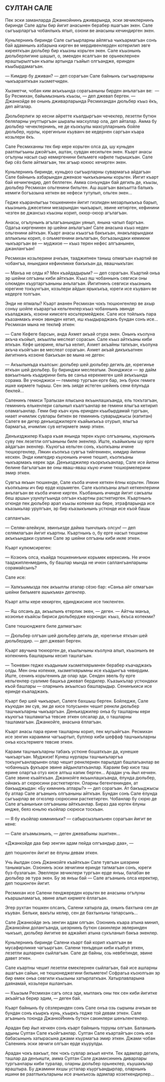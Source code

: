 ## СУЛТАН САЛЕ

Пек эски заманларда Джанкойнинъ дживарында, эски эвчиклернинъ биринде Сале адлы бир йигит анасынен берабер яшагъан экен.
Сале сыгъырларгъа чобанлыкъ япып, озюни ве анасыны кечиндирген экен.

Куньлернинъ биринде Сале сыгъырларны айлягьа чыкъармагъан сонъ бай адамнынъ азбарына кирген ве мердивенлерден котерилип эвге киреяткъан дюльбер бир къызны корьген экен.
Сале къызнынъ дюльберлигине шашып, о, эменден ясалгъан ве орьнеклернен яраштырылгъан къапы артында гъайып олгъандже, еринден къыбырдамагъан.

— Кимдир бу дживан? — деп сорагъан Сале байнынъ сыгъырларыны чыкъараяткъан хызметчиден.

Хызметчи, чобан ким акъкъында сорагьаныны бирден анълагъан ве:
 — Бу Ресмихан, байымызнынъ къызы, — деп джевап берген. — Джанкойде ве онынъ дживарларында Ресмихандан дюльбер къыз ёкъ, деп айталар.

Дюльберлиги эр кесни айретте къалдыргъан чечеклер, лезетли бутюн беляларны унуттыргъан шыралы масхуллар ола, деп айталар.
Амма бу дюльбер чечеклернинъ, не де къокъулы махсулларнынъ бойле дюльбер, нурлы, юрегинъни къуванч ве кедернен саргъан къара козьлери ёкъ.

Сале Ресмиханны тек бир кере корьген олса да, шу куньден раатлыгъыны джойгъан, аштан, сувдан кесильген экен.
Къарт анасы огълуны насыл сыр кемиргенини бильмеге нафиле тырышкъан.
Сале бир сёз биле айтмагъан, тек агъыр кокюс кечирген экен.

Куньлернинъ биринде, куньдюз сыгъырларны сувармагьа айдагъан Сале байнынъ азбарындан дженазе чыкъкъаныны корьген.
Иигит къарт бай кечингендир, деп беллеген.
Амма сонъундан бай дегиль де, къызы, дюльбер Ресмихан ольгенини бильген.
Аш ашагъан вакъытта балыкъ кемиги богъазына кеткен ве нефеси тутулып, ольген экен...

Гедже къаранлыгъы тюшкенинен йигит гизлиден мезарлыкъкъа барып, къызнынъ джесетини мезарындан чыкъарып, эвине кетирген, кефинини чезген ве джансыз къызны корип, окюр-оюор агълагъан.

Анасы, огълунынъ агълагъанындан уянып, янына чапып баргъан.
Одагьа киргенинен эр шейни анълагъан!
Сале анасына къыз неден ольгенини айткъан.
Къарт анасы къызгъа бакъкъан, янакъларындаки аллыкъны корип, о ольмегенини анълагъан, богъазындаки кемикни чыкъаргъан ве — муджизе — къыз терен нефес алгъанынен, джанлангъан!

Ресмихан козьлерини ачкъан, тааджипнен таныш олмагъан къартий ве чобангъа, янындаки кефинликке бакъкъан да, явашчыкътан:

— Манъа не олды я?
Мен къайдадырым? — деп сорагъан.
Къартий онъа эр шейни олгъаны киби айткъан.
Къыз яш чобаннынъ севгиси оны олюмден къуртаргъаныны анълагъан.
Йигитнинъ севгиси къызнынъ юрегине токъунгъан, козьлери айдын ярыкъкъа, юреги исе къуванч ве кедерге толгъан.

Энди не япмалы?
Къарт ананен Ресмихан чокъ тюшюнгенлер ве ахыр сонъу шойле къараргъа кельгенлер:къыз чобаннынъ эвинде къаладжакъ, юзюни кимсеге косьтермейджек.
Сале исе тойлыкъ пара къазанмакъ ичюн эвинден кетип, иш къыдыраджакъ бундан сонъ исе...
Ресмихан мына не теклиф эткен:

— Сале Кефеге барсын, анда Ахмет акъай отура экен.
Онынъ къолуна акъча къойып, акъыллы меслеат сорасын.
Сале къыз айткъаны киби япкъан.
Кефе шеэрине, ялыгъа келип, Ахмет акъайны тапкъан, къолуна акъча къойгъан ве меслеат сорагьан.
Ахмет акъай дикъкъатнен йигитнинъ козюне бакъкъан ве мына не деген:

— Акъылынъда къалсын: дюльбер шей дюльбер дегиль де, юрегинъе яткъан шей дюльбер.
Бу биринджи меслеатым.
Экинджиси — эр дайм вакъытнынъ къадирини биль ве санъа керекмеген шей акъкъында сорама.
Ве учюнджиси — гемилер тургъан ерге бар, энъ буюк гемиге ишке кирмеге тырыш.
Сен энъ зияде истеген шейинъ сени ёлунъда беклей...

Саленинъ гемиси Трапызан ялысына якъынлашкъанда, ель токътагъан, гемининъ елькенлери салынып къалгъанлар ве гемини ялыгъа кетирип оламагьанлар.
Геми бир къач кунь еринден къыбырдамай тургъан, ниает ичимлик сувлары биткен ве гемининъ суварыджысы (капитан) Салеге ве дигер денъизджилерге къайыкъкъа отурып, ялыгъа бармагъа, ичимлик сув кетирмеге эмир эткен.

Денъизджилер Къара къая янында терен къую олгъаныны, къуюнынъ суву пек лезетли олгъаныны биле экенлер.
Иште, къайыкъны шу ерге айдагъан экенлер.
Къуюгъа кельген сонъ, къопкъаны ичине тюшюргенлер, Лякин къопкъа сувгъа тийгенинен, кимдир йипини кескен.
Энди кимгедир къуюнынъ ичине тюшип, къопкъаны чыкъармакъ керек эди.
Денъизджилер къоркъкъанлар, Сале исе йипни белине багълагъан ве оны яваш-яваш къую ичине тюшюрмелерини эмир эткен.

Сувгъа якъын тюшкенде, Сале къоба ичине кеткен ёлны корьген.
Лякин къопкъаны ич бир ерде корьмеген.
Сале къопкъаны алып кеткенлерини анълагъан ве къоба ичине кирген.
Къобанынъ ичинде йигит сакъалы беш аршын узунлугъында олгъан къартны расткетирген.
Къартнынъ огюнде пек дюльбер арап къызы копекке аш бере, этрафларында исе къазыкьлар урулгъан, эр бир къазыкънынъ устюнде исе къой башы

саплангьан.

— Селям-алейкум, эвинъизде дайма тынчлыкъ олсун! — деп селямлагъан йигит къартны.
Къартнынъ о, бу ерге насыл тюшкени акъкъындаки суалине Сале эр шейни олгъаны киби икяе эткен.

Къарт кулюмсиреген:

— Козюнъ олса, къайда тюшкенинъни корьмек керексинъ.
Не ичюн тааджипленмединъ, бу башлар мында не ичюн саллангьанларыны сорамайсынъ?

Сале исе:

— Халкъымызда пек акъыллы аталар сёзю бар: «Санъа айт олмагъан шейни бильмеге ашыкъма» дегенлер.

Къарт алты кере кекирген, единджисине исе тикленген.

— Яш олсанъ да, акъылынъ етерлик экен, — деген. — Айтчы манъа, козюнъе къайсы бириси дюльбердже корюнди: къыз, ёкъса копекми?

Сале тюшюнджеге биле далмагъан:

— Дюльбер олгъан шей дюльбер дегиль де, юрегинъе яткъан шей дюльбердир. — деп джевап берген.

Къарт авучына тюкюрген де, къылычыны къолуна алып, къызнынъ ве копекнинъ башларыны кесип ташлагъан.

— Тюневин гедже къадыным хызметкярымнен берабер къачаджакъ олды.
Мен оны копекке, хызметкярымны исе къадынгъа чевирдим.
Иште, сенинъ корьгенинъ де олар эди.
Сенден эвель бу ерге кельгенлер суалиме башкъа джевап бердилер.
Къазыкълар устюндеки къой башлары — оларнынъ акъылсыз башларыдыр.
Сенинъкиси исе еринде къаладжакъ.

Къарт бир шей чыкъарып, Салеге бахшыш берген.
Бойледже, Сале къуюдан эм сув, эм де кисе толусынен чешит ренкли дюльбер ташчыкъларны чыкъаргъан.
Денъизджилер онъа бу ташларны кери къуюгъа ташламагъа тевсие эткен олсалар да, о ташларны ташламагъан.
Джанкойге, анасына ёллагъан.

Къарт анасы пара ерине ташларны корип, пек мугьайгъан.
Ресмихан исе зенгин караимни чагъыртып, буллюр киби шеффаф ташчыкъларны онъа косьтермеге тевсие эткен.

Караим ташчыкъларны табакъ устюне бошаткъан да, кунешке чыкъаргъан.
Муджизе!
Кунеш нурлары ташчыкъларгъа токъунгъанларынен олар чешит ренклернен парылдап башлагьанлар ве чобанньшъ фукъаре эвине айдынлаткъанлар.
Караим бир кисе таш ерине оларгъа отуз кисе алтьш капик берген...
Арадан учь йыл кечкен.
Сале эвине къайткъан.
Джанкойге якъынлашкъанда, ёлунда дюльбер, ойнакъ ат сюрюсини расткетирген.
Оларны бегенгенинден, ат бакъыджыдан: «Бу кимнинъ атлары?» — деп сорагъан.
Ат бакъыджысы бу атлар Сале агъанынъ олгъаныны айткъан.
Бундан сонъ Сале ёлунда сыгъырлар ве огюзлер сюрюсини расткетирген.
Чобанлар бу сюрю де Сале агъанынъки олгъаныны айткъанлар.
Бираз даа юрген ёлуны индже, беяз юньлю къойлар сюрюси тоскъан.

— Я бу къойлар кимнинъки? — сабырсызлыкънен сорагъан йигит ве кене:

— Сале агьамызнынъ, — деген джевабыны эшиткен...

«Джанкойде даа бир зенгин адам пейда олгъандыр даа», —

деп тюшюнген йигит ве ёлуны девам эткен.

Учь йылдан сонъ Джанкойге къайткъан Сале тувгъан шеэрини танымагьан.
Озюнинъ эски эвчигини еринде тапмагъан сонъ, юреги буз-бузлагьан.
Эвеллери эвчиклери тургъан ерде янъы, балабан ве дюльбер эв тура экен.
Бу эв янъы бай — Сале агъанынъ олса керектир, деп тюшюнген йигит.

Ресмихан исе Салени пенджереден корьген ве анасыны огълуны къаршыламагъа, эвине алып кирмеге ёллагъан.

Эгер рухтан тюшкен олсанъ, Салени хатырла да, онынъ бахтына сен де къуван.
Бельки, вакъты келир, сен де бахтынъны тапарсынъ...

Сале Джанкойде энъ зенгин адам олгъан.
Озюнинъ къара атына минип, Джанкойни долангъанда, шеэрнинъ бутюн сакинлери эвлеринден чыкъып, дюльбер йигитке ве аджайип атына сукъланып бакъа экенлер.

Куньлернинъ биринде Салени къарт бай корип къалгъан ве мусафирликке чагъыргъан.
Салени тенъдеши киби къабул эткен, лезетли ашларнен сыйлагъан.
Сале де байны, озь невбетинде, эвине давет эткен.

Сале къартны чешит лезетли емеклернен сыйлагъан, бай исе ашларны ашагъан сайын, не тюшюнеджегини бильмеген!
Софрагьа къоюлгьан эр бир емек онъа севгили къызыны хатырлаткъан.
Хатырлавларына даянамай, козьлери яшлангьан.

— Къызым Ресмихан сагъ олса эди, мытлакъ оны тек сен киби йигитке акъайгъа берир эдим, — деген бай.

Къарт байнынъ бу сёзлеринден сонъ Сале онъа озь сырыны ачкъан ве бундан сонъ къыркъ кунь, къыркъ гедже той девам эткен.
Сале агъанынъ тоюнда ДжанкоЙнинъ бутюн сакинлери шенъленгенлер.

Арадан бир йыл кечкен сонъ къарт байнынъ торуны олгъан.
Баланынъ адыны Султан Сале къойгъанлар.
Султан Сале къартайгъан сонъ исе бабасынынъ хатырасына джами къурмагъа эмир эткен.
Джами чобан Саленинъ эски эвчиги олгъан ерде къурулды.

Арадан чокъ вакъыт, пек чокъ сувлар акъып кечти.
Тек адамлар дегиль, ташлар да денъишти, амма Султан Сале джамисининъ диварлары тургъанлары киби туралар, оларны дюльбер орьнеклер, къушакълар яраштыра.
Бу джамини яхшы усталар къургъандырлар, оларнынъ ишини ве раатлыкъларыны исе ачыкъкозь адамлар козеткендирлер...
